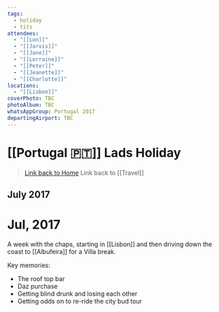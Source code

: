 ```yaml
---
tags:
  - holiday
  - tits
attendees:
  - "[[Lon]]"
  - "[[Jarvis]]"
  - "[[Jane]]"
  - "[[Lorraine]]"
  - "[[Peter]]"
  - "[[Jeanette]]"
  - "[[Charlotte]]"
locations:
  - "[[Lisbon]]"
coverPhoto: TBC
photoAlbum: TBC
whatsAppGroup: Portugal 2017
departingAirport: TBC
---
```

# [[Portugal 🇵🇹]] Lads Holiday

> [Link back to Home](obsidian://open?vault=Personal%20Notes&file=000%20Index)
> Link back to [[Travel]]

## July 2017

# Jul, 2017

A week with the chaps, starting in [[Lisbon]] and then driving down the coast to [[Albufeira]] for a Villa break.

Key memories:
- The roof top bar
- Daz purchase
- Getting blind drunk and losing each other
- Getting odds on to re-ride the city bud tour